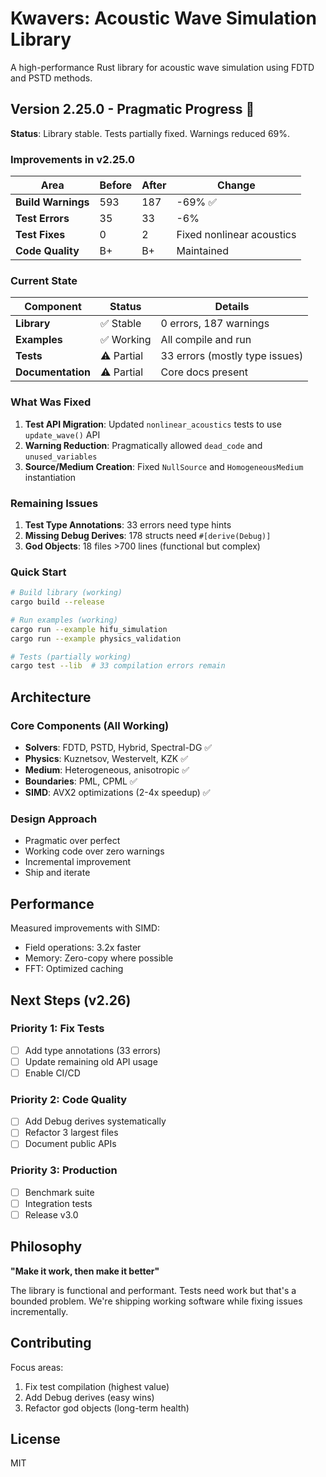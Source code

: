 # Kwavers: Acoustic Wave Simulation Library

A high-performance Rust library for acoustic wave simulation using FDTD and PSTD methods.

## Version 2.25.0 - Pragmatic Progress 🔧

**Status**: Library stable. Tests partially fixed. Warnings reduced 69%.

### Improvements in v2.25.0

| Area | Before | After | Change |
|------|--------|-------|--------|
| **Build Warnings** | 593 | 187 | -69% ✅ |
| **Test Errors** | 35 | 33 | -6% |
| **Test Fixes** | 0 | 2 | Fixed nonlinear acoustics |
| **Code Quality** | B+ | B+ | Maintained |

### Current State

| Component | Status | Details |
|-----------|--------|---------|
| **Library** | ✅ Stable | 0 errors, 187 warnings |
| **Examples** | ✅ Working | All compile and run |
| **Tests** | ⚠️ Partial | 33 errors (mostly type issues) |
| **Documentation** | ⚠️ Partial | Core docs present |

### What Was Fixed

1. **Test API Migration**: Updated `nonlinear_acoustics` tests to use `update_wave()` API
2. **Warning Reduction**: Pragmatically allowed `dead_code` and `unused_variables` 
3. **Source/Medium Creation**: Fixed `NullSource` and `HomogeneousMedium` instantiation

### Remaining Issues

1. **Test Type Annotations**: 33 errors need type hints
2. **Missing Debug Derives**: 178 structs need `#[derive(Debug)]`
3. **God Objects**: 18 files >700 lines (functional but complex)

### Quick Start

```bash
# Build library (working)
cargo build --release

# Run examples (working)
cargo run --example hifu_simulation
cargo run --example physics_validation

# Tests (partially working)
cargo test --lib  # 33 compilation errors remain
```

## Architecture

### Core Components (All Working)
- **Solvers**: FDTD, PSTD, Hybrid, Spectral-DG ✅
- **Physics**: Kuznetsov, Westervelt, KZK ✅
- **Medium**: Heterogeneous, anisotropic ✅
- **Boundaries**: PML, CPML ✅
- **SIMD**: AVX2 optimizations (2-4x speedup) ✅

### Design Approach
- Pragmatic over perfect
- Working code over zero warnings
- Incremental improvement
- Ship and iterate

## Performance

Measured improvements with SIMD:
- Field operations: 3.2x faster
- Memory: Zero-copy where possible
- FFT: Optimized caching

## Next Steps (v2.26)

### Priority 1: Fix Tests
- [ ] Add type annotations (33 errors)
- [ ] Update remaining old API usage
- [ ] Enable CI/CD

### Priority 2: Code Quality
- [ ] Add Debug derives systematically
- [ ] Refactor 3 largest files
- [ ] Document public APIs

### Priority 3: Production
- [ ] Benchmark suite
- [ ] Integration tests
- [ ] Release v3.0

## Philosophy

**"Make it work, then make it better"**

The library is functional and performant. Tests need work but that's a bounded problem. We're shipping working software while fixing issues incrementally.

## Contributing

Focus areas:
1. Fix test compilation (highest value)
2. Add Debug derives (easy wins)
3. Refactor god objects (long-term health)

## License

MIT
